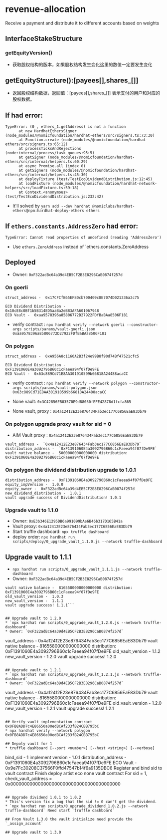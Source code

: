 # revenue-allocation
Receive a payment and distribute it to different accounts based on weights

## InterfaceStakeStructure
### getEquityVersion()
* 获取股权结构的版本，如果股权结构发生变化这里的数值一定要发生变化

## getEquityStructure():[payees[],shares_[]]
* 返回股权结构数据，返回值：[payees[],shares_[]] 表示支付的用户和对应的股权数据。

## If had error:
```
TypeError: (0 , ethers_1.getAddress) is not a function
      at new HardhatEthersSigner (node_modules/@nomicfoundation/hardhat-ethers/src/signers.ts:73:30)
      at Function.create (node_modules/@nomicfoundation/hardhat-ethers/src/signers.ts:65:12)
      at processTicksAndRejections (node:internal/process/task_queues:95:5)
      at getSigner (node_modules/@nomicfoundation/hardhat-ethers/src/internal/helpers.ts:60:29)
      at async Promise.all (index 0)
      at getSigners (node_modules/@nomicfoundation/hardhat-ethers/src/internal/helpers.ts:45:30)
      at deployFixture (test/TestEcoDividendDistribution.js:12:45)
      at loadFixture (node_modules/@nomicfoundation/hardhat-network-helpers/src/loadFixture.ts:59:18)
      at Context.<anonymous> (test/TestEcoDividendDistribution.js:232:42)
```
<!-- * install ethers@5.7.4 -->
* It'll solved by `yarn add --dev hardhat @nomiclabs/hardhat-ethers@npm:hardhat-deploy-ethers ethers`

## If `ethers.constants.AddressZero` had error:
```
TypeError: Cannot read properties of undefined (reading 'AddressZero')
```
* Use `ethers.ZeroAddress` instead of `ethers.constants.ZeroAddress

## Deployed
* Owner: `0xF322adBc64a39d4EB5CF2B3E8296CaB0874f257d`

### On goerli
```
struct_address -  0x17CFCfB65EF80cb700409c8E7074D021336a2c75

ECO Dividend Distribution -  0x10cE8c0Bf1b5B314ED5aaBa2eB83AFA601067948
ECO Vault -  0xaa9578396a85806772D27922FDfBaBAa8506F181

```

* verify contract : `npx hardhat verify --network goerli --constructor-args scripts/params/vault-goerli.json 0xaa9578396a85806772D27922FDfBaBAa8506F181`

### On polygon
```
struct_address -  0xA956A8c1160A2B3f24e99B8f90d74Bf47521cfc5

ECO Dividend Distribution -  0xF1391060E4a3092796B60c1cFaeea94f07fDe9FE
ECO Vault -  0x63c889Cd71E8AA301910599b66818A24488acaCC
```
* verify contract : `npx hardhat verify --network polygon --constructor-args scripts/params/vault-polygon.json 0x63c889Cd71E8AA301910599b66818A24488acaCC`

* None vault: `0x3C42856EB03570E9d88030fEFE42878d1fcfa865`
* None vault, proxy : `0x4a12412E23e876434Fab3ec177C6856EaE83Db79`

### On polygon upgrade proxy vault for sid = 0
* AIM Vault proxy : `0x4a12412E23e876434Fab3ec177C6856EaE83Db79`
```
vault_address -  `0x4a12412E23e876434Fab3ec177C6856EaE83Db79`
distribution_address -  `0xF1391060E4a3092796B60c1cFaeea94f07fDe9FE`
vault native balance -  50000000000000000 distribution:  0xF1391060E4a3092796B60c1cFaeea94f07fDe9FE
```

### On polygon the dividend distribution upgrade to 1.0.1
```
distribution_address -  0xF1391060E4a3092796B60c1cFaeea94f07fDe9FE
equity_impVersion -  1.0.0
equity_owner -  0xF322adBc64a39d4EB5CF2B3E8296CaB0874f257d
new_dividend_distribution -  1.0.1
vault upgrade success of DividendDistribution! 1.0.1
```

### Upgrade vault to 1.1.0
* Owner: `0xE3b346E1295DB6a991099bAe6B46b317D165B41a`
* Vault proxy: `0x4a12412E23e876434Fab3ec177C6856EaE83Db79`
* Start truffle dashboard: `npx truffle dashboard`
* deploy order: `npx hardhat run scripts/deploy/0_upgrade_vault_1.1.0.js --network truffle-dashboard`


## Upgrade vault to 1.1.1
* `npx hardhat run scripts/0_upgrade_vault_1.1.1.js --network truffle-dashboard`
* Owner: `0xF322adBc64a39d4EB5CF2B3E8296CaB0874f257d`
```vault_address -  0x4a12412E23e876434Fab3ec177C6856EaE83Db79
vault native balance -  8165580000000000000 distribution:  0xF1391060E4a3092796B60c1cFaeea94f07fDe9FE
old_vault_version -  1.0.3
new_vault_version -  1.1.1
vault upgrade success! 1.1.1```


## Upgrade vault to 1.2.0
* `npx hardhat run scripts/0_upgrade_vault_1.2.0.js --network truffle-dashboard`
* Owner: `0xF322adBc64a39d4EB5CF2B3E8296CaB0874f257d`
```
vault_address -  0x4a12412E23e876434Fab3ec177C6856EaE83Db79
vault native balance -  8165580000000000000 distribution:  0xF1391060E4a3092796B60c1cFaeea94f07fDe9FE
old_vault_version -  1.1.2
new_vault_version -  1.2.0
vault upgrade success! 1.2.0
```

## Upgrade vault to 1.2.1
* `npx hardhat run scripts/0_upgrade_vault_1.2.1.js --network truffle-dashboard`
* Owner: `0xF322adBc64a39d4EB5CF2B3E8296CaB0874f257d`
```
vault_address -  0x4a12412E23e876434Fab3ec177C6856EaE83Db79
vault native balance -  8165580000000000000 distribution:  0xF1391060E4a3092796B60c1cFaeea94f07fDe9FE
old_vault_version -  1.2.0
new_vault_version -  1.2.1
vault upgrade success! 1.2.1
```

## Verify vault implementation contract 0x0FB8ADD7c4E86650a00edBCAf233fB24CBB795bC
* npx hardhat verify --network polygon 0x0FB8ADD7c4E86650a00edBCAf233fB24CBB795bC

## Depoly vault for 1
* truffle dashboard [--port <number>] [--host <string>] [--verbose]
```
bind_sid -  1 implement version -  1.0.1
distribution_address -  0xF1391060E4a3092796B60c1cFaeea94f07fDe9FE
ECO Vault -  0x9e7Fc30208C37566F0ffd47547b14f6a9135DBC6
Register and bind sid to vault contract
Finish deploy artist eco none vault contract
For sid = 1, check_vault_address = 0x0000000000000000000000000000000000000000

```

## Upgrade dividend 1.0.1 to 1.0.2
* This's version fix a bug that the sid != 0 can't get the dividend.
* `npx hardhat run scripts/0_upgrade_dividend_1.0.2.js --network truffle-dashboard` Need start `truffle dashboard`

## From Vault 1.3.0 the vault initialize need provide the `_assign_account`

## Upgrade vault to 1.3.0
